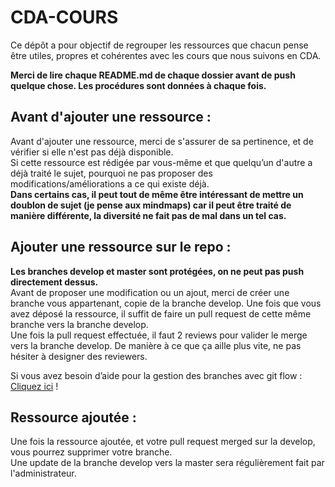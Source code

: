 # CDA-COURS
Ce dépôt a pour objectif de regrouper les ressources que chacun pense être utiles, propres et cohérentes avec les cours que nous suivons en CDA. 

**Merci de lire chaque README.md de chaque dossier avant de push quelque chose. Les procédures sont données à chaque fois.**

## Avant d'ajouter une ressource :
Avant d'ajouter une ressource, merci de s'assurer de sa pertinence, et de vérifier si elle n'est pas déjà disponible.  
Si cette ressource est rédigée par vous-même et que quelqu’un d'autre a déjà traité le sujet, pourquoi ne pas proposer des modifications/améliorations a ce qui existe déjà.  
**Dans certains cas, il peut tout de même être intéressant de mettre un doublon de sujet (je pense aux mindmaps) car il peut être traité de manière différente, la diversité ne fait pas de mal dans un tel cas.**

## Ajouter une ressource sur le repo :
**Les branches develop et master sont protégées, on ne peut pas push directement dessus.**  
Avant de proposer une modification ou un ajout, merci de créer une branche vous appartenant, copie de la branche develop. Une fois que vous avez déposé la ressource, il suffit de faire un pull request de cette même branche vers la branche develop.  
Une fois la pull request effectuée, il faut 2 reviews pour valider le merge vers la branche develop. De manière à ce que ça aille plus vite, ne pas hésiter à designer des reviewers.  

Si vous avez besoin d’aide pour la gestion des branches avec git flow : [Cliquez ici][site0] !

[site0]: https://github.com/kyweez/CDA-RESSOURCES/blob/master/RESSOURCES-PERSO/gestion-de-branche-avec-flow.pdf

## Ressource ajoutée :
Une fois la ressource ajoutée, et votre pull request merged sur la develop, vous pourrez supprimer votre branche.  
Une update de la branche develop vers la master sera régulièrement fait par l'administrateur.
